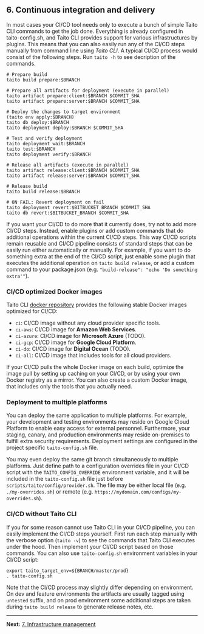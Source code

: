 ## 6. Continuous integration and delivery

In most cases your CI/CD tool needs only to execute a bunch of simple Taito CLI commands to get the job done. Everything is already configured in taito-config.sh, and Taito CLI provides support for various infrastructures by plugins. This means that you can also easily run any of the CI/CD steps manually from command line using _Taito CLI_. A typical CI/CD process would consist of the following steps. Run `taito -h` to see decription of the commands.

```shell
# Prepare build
taito build prepare:$BRANCH

# Prepare all artifacts for deployment (execute in parallel)
taito artifact prepare:client:$BRANCH $COMMIT_SHA
taito artifact prepare:server:$BRANCH $COMMIT_SHA

# Deploy the changes to target environment
(taito env apply:$BRANCH)
taito db deploy:$BRANCH
taito deployment deploy:$BRANCH $COMMIT_SHA

# Test and verify deployment
taito deployment wait:$BRANCH
taito test:$BRANCH
taito deployment verify:$BRANCH

# Release all artifacts (execute in parallel)
taito artifact release:client:$BRANCH $COMMIT_SHA
taito artifact release:server:$BRANCH $COMMIT_SHA

# Release build
taito build release:$BRANCH

# ON FAIL: Revert deployment on fail
taito deployment revert:$BITBUCKET_BRANCH $COMMIT_SHA
taito db revert:$BITBUCKET_BRANCH $COMMIT_SHA
```

If you want your CI/CD to do more that it currently does, try not to add more CI/CD steps. Instead, enable plugins or add custom commands that do additional operations within the current CI/CD steps. This way CI/CD scripts remain reusable and CI/CD pipeline consists of standard steps that can be easily run either automatically or manually. For example, if you want to do something extra at the end of the CI/CD script, just enable some plugin that executes the additional operation on `taito build release`, or add a custom command to your package.json (e.g. `"build-release": "echo 'Do something extra'"`).

### CI/CD optimized Docker images

Taito CLI [docker repository](https://hub.docker.com/r/taitounited/taito-cli/) provides the following stable Docker images optimized for CI/CD:

* `ci`: CI/CD image without any cloud provider specific tools.
* `ci-aws`: CI/CD image for **Amazon Web Services**.
* `ci-azure`: CI/CD image for **Microsoft Azure** (TODO).
* `ci-gcp`: CI/CD image for **Google Cloud Platform**.
* `ci-do`: CI/CD image for **Digital Ocean** (TODO).
* `ci-all`: CI/CD image that includes tools for all cloud providers.

If your CI/CD pulls the whole Docker image on each build, optimize the image pull by setting up caching on your CI/CD, or by using your own Docker registry as a mirror. You can also create a custom Docker image, that includes only the tools that you actually need.

### Deployment to multiple platforms

You can deploy the same application to multiple platforms. For example, your development and testing environments may reside on Google Cloud Platform to enable easy access for external personnel. 	Furthermore, your staging, canary, and production environments may reside on-premises to fulfill extra security requirements. Deployment settings are configured in the project specific `taito-config.sh` file.

You may even deploy the same git branch simultaneously to multiple platforms. Just define path to a configuration overrides file in your CI/CD script with the `TAITO_CONFIG_OVERRIDE` environment variable, and it will be included in the `taito-config.sh` file just before `scripts/taito/config/provider.sh`. The file may be either local file (e.g. `./my-overrides.sh`) or remote (e.g. `https://mydomain.com/configs/my-overrides.sh`).

### CI/CD without Taito CLI

If you for some reason cannot use Taito CLI in your CI/CD pipeline, you can easily implement the CI/CD steps yourself. First run each step manually with the verbose option (`taito -v`) to see the commands that Taito CLI executes under the hood. Then implement your CI/CD script based on those commands. You can also use `taito-config.sh` environment variables in your CI/CD script:

```shell
export taito_target_env=${BRANCH/master/prod}
. taito-config.sh
```

Note that the CI/CD process may slightly differ depending on environment. On dev and feature environments the artifacts are usually tagged using `untested` suffix, and on prod environment some additional steps are taken during `taito build release` to generate release notes, etc.

---

**Next:** [7. Infrastructure management](07-infrastructure-management.md)
